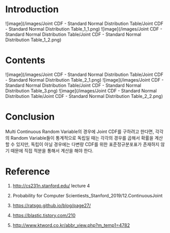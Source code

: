 ﻿---
layout: post
# title: "13. Paper Review: QRelScore: Better Evaluating Generated Questions with Deeper Understanding of Context-aware Relevance@EMNLP'2022"
# date: 2016-06-19 10:00:00 +0900
categories: Documentation
tags: [Deep Learning, Probs&Stats]
---
# Introduction
![image](/images/Joint CDF - Standard Normal Distribution Table/Joint CDF - Standard Normal Distribution Table_1_1.png)
![image](/images/Joint CDF - Standard Normal Distribution Table/Joint CDF - Standard Normal Distribution Table_1_2.png)

# Contents
![image](/images/Joint CDF - Standard Normal Distribution Table/Joint CDF - Standard Normal Distribution Table_2_1.png)
![image](/images/Joint CDF - Standard Normal Distribution Table/Joint CDF - Standard Normal Distribution Table_3.png)
![image](/images/Joint CDF - Standard Normal Distribution Table/Joint CDF - Standard Normal Distribution Table_2_2.png)

# Conclusion
Multi Continuous Random Variable의  경우에 Joint CDF를  구하려고  한다면, 각각의 Random Variable들이  통계적으로  독립일  때는  각각의  경우를  곱해서  확률을  계산할  수  있지만, 독립이  아닐  경우에는  다변량 CDF를  위한  표준정규분포표가  존재하지  않기  때문에  직접  적분을  통해서  계산을  해야  한다.

# Reference
1. http://cs231n.stanford.edu/ lecture 4

2. Probability for Computer Scientiests_Stanford_2019/12.ContinuousJoint

3. https://ratsgo.github.io/blog/page27/

4. https://blastic.tistory.com/210

5. http://www.ktword.co.kr/abbr_view.php?m_temp1=4782
